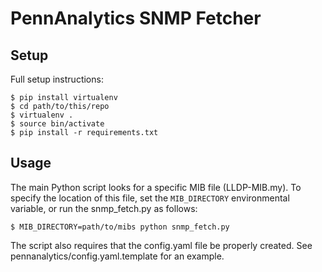 PennAnalytics SNMP Fetcher
==========================

Setup
-----
Full setup instructions:

    $ pip install virtualenv
    $ cd path/to/this/repo
    $ virtualenv .
    $ source bin/activate
    $ pip install -r requirements.txt

Usage
-----
The main Python script looks for a specific MIB file (LLDP-MIB.my). To specify
the location of this file, set the `MIB_DIRECTORY` environmental variable, or
run the snmp\_fetch.py as follows:

    $ MIB_DIRECTORY=path/to/mibs python snmp_fetch.py

The script also requires that the config.yaml file be properly created. See
pennanalytics/config.yaml.template for an example.
